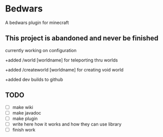 # Bedwars
A bedwars plugin for minecraft
## This project is abandoned and never be finished
currently working on configuration

+added /world [worldname] for teleporting thru worlds

+added /createworld [worldname] for creating void world

+added dev builds to github

<h2>TODO</h1>

- [ ] make wiki
- [ ] make javadoc
- [ ] make plugin
- [ ] write here how it works and how they can use library
- [ ] finish work
